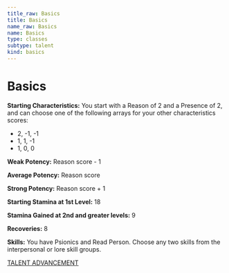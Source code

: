 ```yaml
---
title_raw: Basics
title: Basics
name_raw: Basics
name: Basics
type: classes
subtype: talent
kind: basics
---
```


# Basics

**Starting Characteristics:** You start with a Reason of 2 and a Presence of 2, and can choose one of the following arrays for your other characteristics scores:

- 2, -1, -1
- 1, 1, -1
- 1, 0, 0

**Weak Potency:** Reason score - 1

**Average Potency:** Reason score

**Strong Potency:** Reason score + 1

**Starting Stamina at 1st Level:** 18

**Stamina Gained at 2nd and greater levels:** 9

**Recoveries:** 8

**Skills:** You have Psionics and Read Person. Choose any two skills from the interpersonal or lore skill groups.

[TALENT ADVANCEMENT](./Talent%20Advancement.md)
